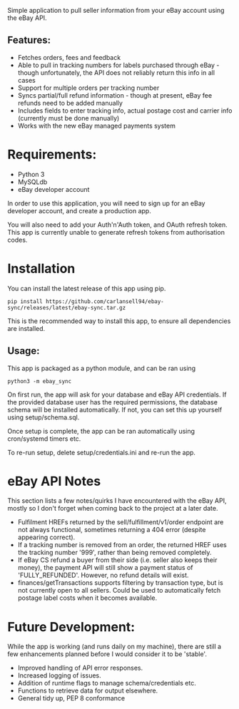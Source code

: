 Simple application to pull seller information from your eBay account using the eBay API.

## Features:
* Fetches orders, fees and feedback
* Able to pull in tracking numbers for labels purchased through eBay - though unfortunately, the API does not reliably return this info in all cases
* Support for multiple orders per tracking number
* Syncs partial/full refund information - though at present, eBay fee refunds need to be added manually
* Includes fields to enter tracking info, actual postage cost and carrier info (currently must be done manually)
* Works with the new eBay managed payments system

# Requirements:
* Python 3
* MySQLdb
* eBay developer account

In order to use this application, you will need to sign up for an eBay developer account, and create a production app. 

You will also need to add your Auth'n'Auth token, and OAuth refresh token. This app is currently unable to generate refresh tokens from authorisation codes.

# Installation
You can install the latest release of this app using pip.

```
pip install https://github.com/carlansell94/ebay-sync/releases/latest/ebay-sync.tar.gz
```

This is the recommended way to install this app, to ensure all dependencies are installed.

## Usage:
This app is packaged as a python module, and can be ran using

```
python3 -m ebay_sync
```

On first run, the app will ask for your database and eBay API credentials. If the provided database user has the required permissions, the database schema will be installed automatically. If not, you can set this up yourself using setup/schema.sql.

Once setup is complete, the app can be ran automatically using cron/systemd timers etc.

To re-run setup, delete setup/credentials.ini and re-run the app.
# eBay API Notes
This section lists a few notes/quirks I have encountered with the eBay API, mostly so I don't forget when coming back to the project at a later date.

* Fulfilment HREFs returned by the sell/fulfillment/v1/order endpoint are not always functional, sometimes returning a 404 error (despite appearing correct).
* If a tracking number is removed from an order, the returned HREF uses the tracking number '999', rather than being removed completely.
* If eBay CS refund a buyer from their side (i.e. seller also keeps their money), the payment API will still show a payment status of 'FULLY_REFUNDED'. However, no refund details will exist.
* finances/getTransactions supports filtering by transaction type, but is not currently open to all sellers. Could be used to automatically fetch postage label costs when it becomes available.

# Future Development:
While the app is working (and runs daily on my machine), there are still a few enhancements planned before I would consider it to be 'stable'.

* Improved handling of API error responses.
* Increased logging of issues.
* Addition of runtime flags to manage schema/credentials etc.
* Functions to retrieve data for output elsewhere.
* General tidy up, PEP 8 conformance
